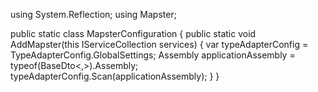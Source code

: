 using System.Reflection;
using Mapster;

public static class MapsterConfiguration
{
  public static void AddMapster(this IServiceCollection services)
  {
    var typeAdapterConfig = TypeAdapterConfig.GlobalSettings;
    Assembly applicationAssembly = typeof(BaseDto<,>).Assembly;
    typeAdapterConfig.Scan(applicationAssembly);
  }
}